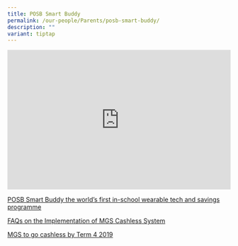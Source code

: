 ```yaml
---
title: POSB Smart Buddy
permalink: /our-people/Parents/posb-smart-buddy/
description: ""
variant: tiptap
---
```

<div class="iframe-wrapper"><iframe height="315" width="100%" allowfullscreen="true" frameborder="0" src="https://www.youtube.com/embed/6Io4OXlxbjE"></iframe></div><p><a href="https://drive.google.com/file/d/1MyZdN2s8YM0lY-4TGZlDw7WasXCiKV-o/view?usp=sharing" rel="noopener noreferrer nofollow" target="_blank">POSB Smart Buddy the world’s first in-school wearable tech and savings programme</a></p><p><a href="https://drive.google.com/file/d/1KS2npFu8nVQlUfSr5oLcWrPWQmaAxoC2/view?usp=sharing" rel="noopener noreferrer nofollow" target="_blank">FAQs on the Implementation of MGS Cashless System</a></p><p><a href="https://drive.google.com/file/d/1E-xbpirx08XVfil3lRtmTpWvrVBQerAy/view?usp=sharing" rel="noopener noreferrer nofollow" target="_blank">MGS to go cashless by Term 4 2019</a></p>